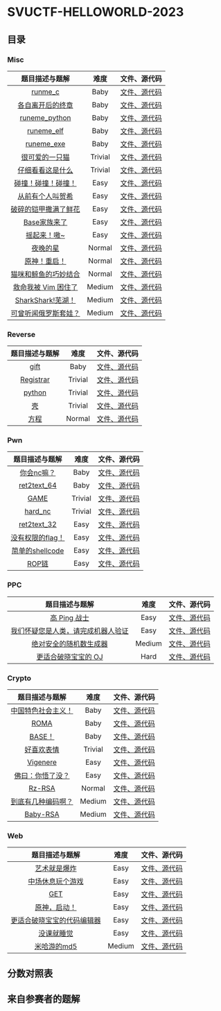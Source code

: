 # SVUCTF-HELLOWORLD-2023

## 目录  
  
### Misc  
  
| 题目描述与题解 | 难度 | 文件、源代码 |  
|:---:|:---:|:---:|  
| [runme_c](challenges/misc/runme_c) | Baby | [文件、源代码](challenges/misc/runme_c/attachments) |  
| [各自离开后的终章](challenges/misc/love) | Baby | [文件、源代码](challenges/misc/love/attachments) |  
| [runeme_python](challenges/misc/runme_python) | Baby | [文件、源代码](challenges/misc/runme_python/attachments) |  
| [runeme_elf](challenges/misc/runme_elf) | Baby | [文件、源代码](challenges/misc/runme_elf/build) |  
| [runeme_exe](challenges/misc/runme_exe) | Baby | [文件、源代码](challenges/misc/runme_exe/build) |  
| [很可爱的一只猫](challenges/misc/cat) | Trivial | [文件、源代码](challenges/misc/cat/attachments) |  
| [仔细看看这是什么](challenges/misc/file) | Trivial | [文件、源代码](challenges/misc/file/attachments) |  
| [碰撞！碰撞！碰撞！](challenges/misc/peng) | Easy | [文件、源代码](challenges/misc/peng/attachments) |  
| [从前有个人叫贺希](challenges/misc/hex) | Easy | [文件、源代码](challenges/misc/hex/attachments) |  
| [破碎的铠甲撒满了鲜花](challenges/misc/kaisa) | Easy | [文件、源代码](challenges/misc/kaisa/attachments) |  
| [Base家族来了](challenges/misc/base) | Easy | [文件、源代码](challenges/misc/base/attachments) |  
| [摇起来！嗷~](challenges/misc/base2) | Easy | [文件、源代码](challenges/misc/base2/attachments) |  
| [夜晚的星](challenges/misc/evening) | Normal | [文件、源代码](challenges/misc/evening/attachments) |  
| [原神！重启！](challenges/misc/yuanshen) | Normal | [文件、源代码](challenges/misc/yuanshen/attachments) |  
| [猫咪和鲸鱼的巧妙结合](challenges/misc/cat_fish) | Normal | [文件、源代码](challenges/misc/cat_fish/attachments) |  
| [救命我被 Vim 困住了](challenges/misc/vim_escape) | Medium | [文件、源代码](challenges/misc/vim_escape/build) |  
| [SharkShark!芜湖！](challenges/misc/shark) | Medium | [文件、源代码](challenges/misc/shark/attachments) |  
| [可曾听闻俄罗斯套娃？](challenges/misc/tw) | Medium | [文件、源代码](challenges/misc/tw/attachments) |  
  
  
### Reverse  
  
| 题目描述与题解 | 难度 | 文件、源代码 |  
|:---:|:---:|:---:|  
| [gift](challenges/reverse/gift) | Baby | [文件、源代码](challenges/reverse/gift/build) |  
| [Registrar](challenges/reverse/Registrar) | Trivial | [文件、源代码](challenges/reverse/Registrar/attachments) |  
| [python](challenges/reverse/python) | Trivial | [文件、源代码](challenges/reverse/python/build) |  
| [壳](challenges/reverse/UPX) | Trivial | [文件、源代码](challenges/reverse/UPX/build) |  
| [方程](challenges/reverse/z3) | Normal | [文件、源代码](challenges/reverse/z3/build) |  
  
  
### Pwn  
  
| 题目描述与题解 | 难度 | 文件、源代码 |  
|:---:|:---:|:---:|  
| [你会nc嘛？](challenges/pwn/nc) | Baby | [文件、源代码](challenges/pwn/nc/build) |  
| [ret2text_64](challenges/pwn/ret2text_64) | Baby | [文件、源代码](challenges/pwn/ret2text_64/build) |  
| [GAME](challenges/pwn/GAME) | Trivial | [文件、源代码](challenges/pwn/GAME/build) |  
| [hard_nc](challenges/pwn/hard_nc) | Trivial | [文件、源代码](challenges/pwn/hard_nc/build) |  
| [ret2text_32](challenges/pwn/ret2text_32) | Easy | [文件、源代码](challenges/pwn/ret2text_32/build) |  
| [没有权限的flag！](challenges/pwn/SUID) | Easy | [文件、源代码](challenges/pwn/SUID/build) |  
| [简单的shellcode](challenges/pwn/shellcode) | Easy | [文件、源代码](challenges/pwn/shellcode/build) |  
| [ROP链](challenges/pwn/ROP) | Easy | [文件、源代码](challenges/pwn/ROP/build) |  
  
  
### PPC  
  
| 题目描述与题解 | 难度 | 文件、源代码 |  
|:---:|:---:|:---:|  
| [高 Ping 战士](challenges/ppc/pwntools) | Easy | [文件、源代码](challenges/ppc/pwntools/build) |  
| [我们怀疑您是人类，请完成机器人验证](challenges/ppc/captcha) | Easy | [文件、源代码](challenges/ppc/captcha/build) |  
| [绝对安全的随机数生成器](challenges/ppc/prng) | Medium | [文件、源代码](challenges/ppc/prng/build) |  
| [更适合破晓宝宝的 OJ](challenges/ppc/online_judge) | Hard | [文件、源代码](challenges/ppc/online_judge/build) |  
  
  
### Crypto  
  
| 题目描述与题解 | 难度 | 文件、源代码 |  
|:---:|:---:|:---:|  
| [中国特色社会主义！](challenges/crypto/CHain) | Baby | [文件、源代码](challenges/crypto/CHain/attachments) |  
| [ROMA](challenges/crypto/ROMA) | Baby | [文件、源代码](challenges/crypto/ROMA/attachments) |  
| [BASE！](challenges/crypto/BASE) | Baby | [文件、源代码](challenges/crypto/BASE/attachments) |  
| [好喜欢表情](challenges/crypto/EMO) | Trivial | [文件、源代码](challenges/crypto/EMO/attachments) |  
| [Vigenere](challenges/crypto/Vigenere) | Easy | [文件、源代码](challenges/crypto/Vigenere/attachments) |  
| [佛曰：你悟了没？](challenges/crypto/fo) | Easy | [文件、源代码](challenges/crypto/fo/attachments) |  
| [Rz-RSA](challenges/crypto/RSA) | Normal | [文件、源代码](challenges/crypto/RSA/attachments) |  
| [到底有几种编码啊？](challenges/crypto/code) | Medium | [文件、源代码](challenges/crypto/code/attachments) |  
| [Baby-RSA](challenges/crypto/baby_rsa) | Medium | [文件、源代码](challenges/crypto/baby_rsa/attachments) |  
  
  
### Web  
  
| 题目描述与题解 | 难度 | 文件、源代码 |  
|:---:|:---:|:---:|  
| [艺术就是爆炸](challenges/web/crack) | Easy | [文件、源代码](challenges/web/crack/build) |  
| [中场休息玩个游戏](challenges/web/missile_trail) | Easy | [文件、源代码](challenges/web/missile_trail/build) |  
| [GET](challenges/web/get) | Easy | [文件、源代码](challenges/web/get/build) |  
| [原神，启动！](challenges/web/non_pressable_button) | Easy | [文件、源代码](challenges/web/non_pressable_button/build) |  
| [更适合破晓宝宝的代码编辑器](challenges/web/code_editor) | Easy | [文件、源代码](challenges/web/code_editor/build) |  
| [没课就睡觉](challenges/web/view_source) | Easy | [文件、源代码](challenges/web/view_source/build) |  
| [米哈游的md5](challenges/web/md5) | Medium | [文件、源代码](challenges/web/md5/build) |  
  
## 分数对照表

## 来自参赛者的题解